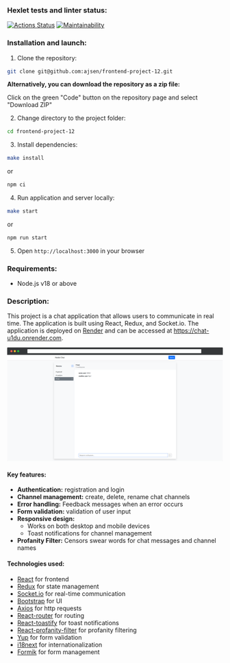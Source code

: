 ### Hexlet tests and linter status:
[![Actions Status](https://github.com/ajsen/frontend-project-12/actions/workflows/hexlet-check.yml/badge.svg)](https://github.com/ajsen/frontend-project-12/actions)
[![Maintainability](https://api.codeclimate.com/v1/badges/7aa5757735be8815ce6a/maintainability)](https://codeclimate.com/github/ajsen/frontend-project-12/maintainability)

### Installation and launch:

1. Clone the repository:

```bash
git clone git@github.com:ajsen/frontend-project-12.git
```
**Alternatively, you can download the repository as a zip file:**

Click on the green "Code" button on the repository page and select "Download ZIP"

2. Change directory to the project folder:

```bash
cd frontend-project-12
```

3. Install dependencies:

```bash
make install
```

or

```bash
npm ci
```

4. Run application and server locally:

```bash
make start
```

or

```bash
npm run start
```

5. Open `http://localhost:3000` in your browser

### Requirements:

- Node.js v18 or above

### Description:

This project is a chat application that allows users to communicate in real time. The application is built using React, Redux, and Socket.io. The application is deployed on [Render](https://render.com/) and can be accessed at https://chat-u1du.onrender.com.

![The site](/demo/images/screely-1730463286945.png)

#### Key features:

- **Authentication:** registration and login
- **Channel management:** create, delete, rename chat channels
- **Error handling:** Feedback messages when an error occurs
- **Form validation:** validation of user input
- **Responsive design:**
  - Works on both desktop and mobile devices
  - Toast notifications for channel management
- **Profanity Filter:** Censors swear words for chat messages and channel names

#### Technologies used:

- [React](https://react.dev/) for frontend
- [Redux](https://redux.js.org/) for state management
- [Socket.io](https://socket.io/) for real-time communication
- [Bootstrap](https://react-bootstrap.github.io/) for UI
- [Axios](https://axios-http.com/) for http requests
- [React-router](https://reactrouter.com) for routing
- [React-toastify](https://github.com/fkhadra/react-toastify) for toast notifications
- [React-profanity-filter](https://github.com/jojoee/leo-profanity) for profanity filtering
- [Yup](https://github.com/jquense/yup) for form validation
- [i18next](https://react.i18next.com/) for internationalization
- [Formik](https://formik.org/) for form management